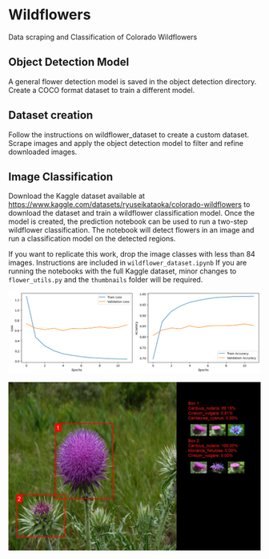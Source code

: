 # Wildflowers
Data scraping and Classification of Colorado Wildflowers

## Object Detection Model
A general flower detection model is saved in the object detection directory. Create a COCO format dataset to train a different model.

## Dataset creation
Follow the instructions on wildflower_dataset to create a custom dataset. Scrape images and apply the object detection model to filter and refine downloaded images. 

## Image Classification
Download the Kaggle dataset available at https://www.kaggle.com/datasets/ryuseikataoka/colorado-wildflowers to download the dataset and train a wildflower classification model. Once the model is created, the prediction notebook can be used to run a two-step wildflower classification. The notebook will detect flowers in an image and run a classification model on the detected regions. 

If you want to replicate this work, drop the image classes with less than 84 images. Instructions are included in `wildflower_dataset.ipynb` If you are running the notebooks with the full Kaggle dataset, minor changes to `flower_utils.py` and the `thumbnails` folder will be required. 

![Alt text](/utils/training%20curves.png?raw=true "Training Curves")


![Alt text](/saved/V2/8441304109_f77a836f3f_b.jpg?raw=true "Sample Prediction Output")
